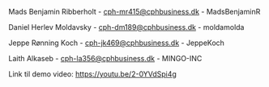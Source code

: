 Mads Benjamin Ribberholt - cph-mr415@cphbusiness.dk - MadsBenjaminR
 
Daniel Herlev Moldavsky - cph-dm189@cphbusiness.dk - moldamolda
 
Jeppe Rønning Koch - cph-jk469@cphbusiness.dk - JeppeKoch
 
Laith Alkaseb - cph-la356@cphbusiness.dk - MINGO-INC

Link til demo video: https://youtu.be/2-0YVdSpi4g
